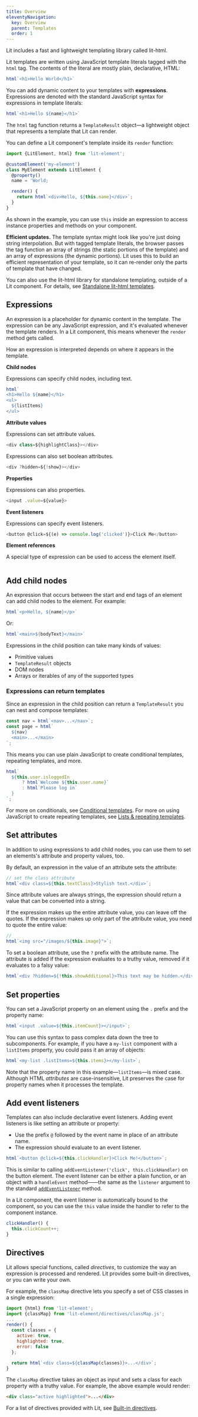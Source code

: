 ```yaml
---
title: Overview
eleventyNavigation:
  key: Overview
  parent: Templates
  order: 1
---
```


Lit includes a fast and lightweight templating library called lit-html.

Lit templates are written using JavaScript template literals tagged with the `html` tag. The contents of the literal are mostly plain, declarative, HTML:

```js
html`<h1>Hello World</h1>`
```

You can add dynamic content to your templates with **expressions**. Expressions are denoted with the standard JavaScript syntax for expressions in template literals:

```js
html`<h1>Hello ${name}</h1>`
```

The `html` tag function returns a `TemplateResult` object—a lightweight object that represents a template that Lit can render.

You can define a Lit component's template inside its `render` function:

```js
import {LitElement, html} from 'lit-element';

@customElement('my-element')
class MyElement extends LitElement {
  @property()
  name = 'World;

  render() {
    return html`<div>Hello, ${this.name}</div>`;
  }
}
```

As shown in the example, you can use `this` inside an expression to access instance properties and methods on your component.

<div class="alert alert-info">

**Efficient updates.** The template syntax might look like you're just doing string interpolation. But with tagged template literals, the browser passes the tag function an array of strings (the static portions of the template) and an array of expressions (the dynamic portions). Lit uses this to build an efficient representation of your template, so it can re-render only the parts of template that have changed.

</div>

You can also use the lit-html library for standalone templating, outside of a Lit component. For details, see [Standalone lit-html templates](/guides/libraries/standalone-templates).


## Expressions

An expression is a placeholder for dynamic content in the template. The expression can be any JavaScript expression, and it's evaluated whenever the template renders. In a Lit component, this means whenever the `render` method gets called.

How an expression is interpreted depends on where it appears in the template.

**Child nodes**

Expressions can specify child nodes, including text.

```js
html`
<h1>Hello ${name}</h1>
<ul>
  ${listItems}
</ul>
```

**Attribute values**

Expressions can set attribute values.

```js
<div class=${highlightClass}></div>
```

Expressions can also set boolean attributes.

```js
<div ?hidden=${!show}></div>
```

**Properties**

Expressions can also properties.

```js
<input .value=${value}>
```

**Event listeners**

Expressions can specify event listeners.

```js
<button @click=${(e) => console.log('clicked')}>Click Me</button>
```

**Element references**

A special type of expression can be used to access the element itself.

```js<input ${ref(inputRef)}>
```


## Add child nodes

An expression that occurs between the start and end tags of an element can add child nodes to the element. For example:

```js
html`<p>Hello, ${name}</p>`
```

Or:

```js
html`<main>${bodyText}</main>`
```

Expressions in the child position can take many kinds of values:

* Primitive values
* `TemplateResult` objects
* DOM nodes
* Arrays or iterables of any of the supported types

### Expressions can return templates

Since an expression in the child position can return a `TemplateResult` you can nest and compose templates:

```js
const nav = html`<nav>...</nav>`;
const page = html`
  ${nav}
  <main>...</main>
`;
```

This means you can use plain JavaScript to create conditional templates, repeating templates, and more.

```js
html`
  ${this.user.isloggedIn
      ? html`Welcome ${this.user.name}`
      : html`Please log in`
  }
`;
```

For more on conditionals, see [Conditional templates](conditionals). For more on using JavaScript to create repeating templates, see [Lists & repeating templates](lists).

## Set attributes

In addition to using expressions to add child nodes, you can use them to set an elements's attribute and property values, too.

By default, an expression in the value of an attribute sets the attribute:

```js
// set the class attribute
html`<div class=${this.textClass}>Stylish text.</div>`;
```

Since attribute values are always strings, the expression should return a value that can be converted into a string.

If the expression makes up the entire attribute value, you can leave off the quotes. If the expression makes up only part of the attribute value, you need to quote the entire value:

```js
//
html`<img src="/images/${this.image}">`;
```

To set a boolean attribute, use the `?` prefix with the attribute name. The attribute is added if the expression evaluates to a truthy value, removed if it evaluates to a falsy value:

```js
html`<div ?hidden=${!this.showAdditional}>This text may be hidden.</div>`;
```

## Set properties

You can set a JavaScript property on an element using the `.` prefix and the property name:

```js
html`<input .value=${this.itemCount}></input>`;
```

You can use this syntax to pass complex data down the tree to subcomponents. For example, if you have a `my-list` component with a `listItems` property, you could pass it an array of objects:

```js
html`<my-list .listItems=${this.items}></my-list>`;
```

Note that the property name in this example—`listItems`—is mixed case. Although HTML *attributes* are case-insensitive, Lit preserves the case for property names when it processes the template.

## Add event listeners

Templates can also include declarative event listeners. Adding event listeners is like setting an attribute or property:

*   Use the prefix `@` followed by the event name in place of an attribute name.
*   The expression should evaluate to an event listener.

```js
html`<button @click=${this.clickHandler}>Click Me!</button>`;
```

This is similar to calling `addEventListener('click', this.clickHandler)` on the button element.
The event listener can be either a plain function, or an object with a `handleEvent` method——the same as the `listener` argument to the standard [`addEventListener`](https://developer.mozilla.org/en-US/docs/Web/API/EventTarget/addEventListener) method.

In a Lit component, the event listener is automatically bound to the component, so you can use the `this` value inside the handler to refer to the component instance.

```js
clickHandler() {
  this.clickCount++;
}
```

## Directives

Lit allows special functions, called _directives_, to customize the way an expression is processed and rendered. Lit provides some built-in directives, or you can write your own.

For example, the `classMap` directive lets you specify a set of CSS classes in a single expression:

<!-- TODO correct directive import path -->
```js
import {html} from 'lit-element';
import {classMap} from 'lit-element/directives/classMap.js';
...
render() {
  const classes = {
    active: true,
    highlighted: true,
    error: false
  };

  return html`<div class=${classMap(classes)}>...</div>`;
}
```

The `classMap` directive takes an object as input and sets a class for each property with a truthy value. For example, the above example would render:

```html
<div class="active highlighted">...</div>
```

For a list of directives provided with Lit, see [Built-in directives](directives).

